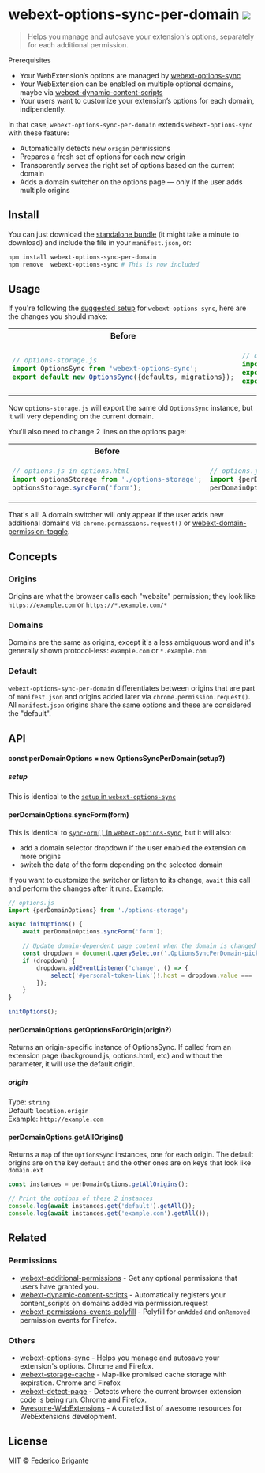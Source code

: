 # webext-options-sync-per-domain [![][badge-gzip]][link-bundlephobia]

[badge-gzip]: https://img.shields.io/bundlephobia/minzip/webext-options-sync-per-domain.svg?label=gzipped
[link-bundlephobia]: https://bundlephobia.com/result?p=webext-options-sync-per-domain

> Helps you manage and autosave your extension's options, separately for each additional permission.

Prerequisites

- Your WebExtension’s options are managed by [webext-options-sync](https://github.com/fregante/options-sync)
- Your WebExtension can be enabled on multiple optional domains, maybe via [webext-dynamic-content-scripts](https://github.com/fregante/webext-dynamic-content-scripts/blob/master/how-to-add-github-enterprise-support-to-web-extensions.md)
- Your users want to customize your extension’s options for each domain, indipendently.

In that case, `webext-options-sync-per-domain` extends `webext-options-sync` with these feature:

- Automatically detects new `origin` permissions
- Prepares a fresh set of options for each new origin
- Transparently serves the right set of options based on the current domain
- Adds a domain switcher on the options page — only if the user adds multiple origins

## Install

You can just download the [standalone bundle](https://packd.fregante.now.sh/webext-options-sync-per-domain@latest?name=OptionsSyncPerDomain) (it might take a minute to download) and include the file in your `manifest.json`, or:

```sh
npm install webext-options-sync-per-domain
npm remove  webext-options-sync # This is now included
```

## Usage

If you're following the [suggested setup](https://github.com/fregante/webext-options-sync#advanced-usage) for `webext-options-sync`, here are the changes you should make:

<table>
<th>Before
<th>After

<tr>
<td>

```js
// options-storage.js
import OptionsSync from 'webext-options-sync';
export default new OptionsSync({defaults, migrations});
```

<td>

```js
// options-storage.js
import OptionsSyncPerDomain from 'webext-options-sync-per-domain';
export const perDomainOptions = new OptionsSyncPerDomain({defaults, migrations});
export default perDomainOptions.getOptionsForOrigin();
```

</table>

Now `options-storage.js` will export the same old `OptionsSync` instance, but it will very depending on the current domain.

You'll also need to change 2 lines on the options page:

<table>
<th>Before
<th>After

<tr>
<td>

```js
// options.js in options.html
import optionsStorage from './options-storage';
optionsStorage.syncForm('form');
```

<td>

```js
// options.js in options.html
import {perDomainOptions} from './options-storage';
perDomainOptions.syncForm('form');
```

</table>

That's all! A domain switcher will only appear if the user adds new additional domains via `chrome.permissions.request()` or [webext-domain-permission-toggle](https://github.com/fregante/webext-domain-permission-toggle).

## Concepts

### Origins

Origins are what the browser calls each "website" permission; they look like `https://example.com` or `https://*.example.com/*`

### Domains

Domains are the same as origins, except it's a less ambiguous word and it's generally shown protocol-less: `example.com` or `*.example.com`

### Default

`webext-options-sync-per-domain` differentiates between origins that are part of `manifest.json` and origins added later via `chrome.permission.request()`. All `manifest.json` origins share the same options and these are considered the "default".

## API

#### const perDomainOptions = new OptionsSyncPerDomain(setup?)

##### setup

This is identical to the [`setup` in `webext-options-sync`](https://github.com/fregante/webext-options-sync#const-optionsstorage--new-optionssyncsetup)

#### perDomainOptions.syncForm(form)

This is identical to [`syncForm()` in `webext-options-sync`](https://github.com/fregante/webext-options-sync#optionsstoragesyncformform), but it will also:

- add a domain selector dropdown if the user enabled the extension on more origins
- switch the data of the form depending on the selected domain

If you want to customize the switcher or listen to its change, `await` this call and perform the changes after it runs. Example:

```js
// options.js
import {perDomainOptions} from './options-storage';

async initOptions() {
	await perDomainOptions.syncForm('form');

	// Update domain-dependent page content when the domain is changed
	const dropdown = document.querySelector('.OptionsSyncPerDomain-picker select');
	if (dropdown) {
		dropdown.addEventListener('change', () => {
			select('#personal-token-link')!.host = dropdown.value === 'default' ? 'github.com' : dropdown.value;
		});
	}
}

initOptions();
```

#### perDomainOptions.getOptionsForOrigin(origin?)

Returns an origin-specific instance of OptionsSync. If called from an extension page (background.js, options.html, etc) and without the parameter, it will use the default origin.

##### origin

Type: `string` <br>
Default: `location.origin` <br>
Example: `http://example.com`

#### perDomainOptions.getAllOrigins()

Returns a `Map` of the `OptionsSync` instances, one for each origin. The default origins are on the key `default` and the other ones are on keys that look like `domain.ext`

```js
const instances = perDomainOptions.getAllOrigins();

// Print the options of these 2 instances
console.log(await instances.get('default').getAll());
console.log(await instances.get('example.com').getAll());
```

## Related

### Permissions

- [webext-additional-permissions](https://github.com/fregante/webext-additional-permissions) - Get any optional permissions that users have granted you.
- [webext-dynamic-content-scripts](https://github.com/fregante/webext-dynamic-content-scripts) - Automatically registers your content_scripts on domains added via permission.request
- [webext-permissions-events-polyfill](https://github.com/fregante/webext-permissions-events-polyfill) - Polyfill for `onAdded` and `onRemoved` permission events for Firefox.

### Others

- [webext-options-sync](https://github.com/fregante/webext-options-sync) - Helps you manage and autosave your extension's options. Chrome and Firefox.
- [webext-storage-cache](https://github.com/fregante/webext-storage-cache) - Map-like promised cache storage with expiration. Chrome and Firefox
- [webext-detect-page](https://github.com/fregante/webext-detect-page) - Detects where the current browser extension code is being run. Chrome and Firefox.
- [Awesome-WebExtensions](https://github.com/fregante/Awesome-WebExtensions) - A curated list of awesome resources for WebExtensions development.

## License

MIT © [Federico Brigante](https://bfred.it)
